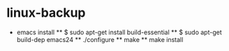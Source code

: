 # linux-backup

* emacs install
** $ sudo apt-get install build-essential
** $ sudo apt-get build-dep emacs24
** ./configure
** make
** make install
